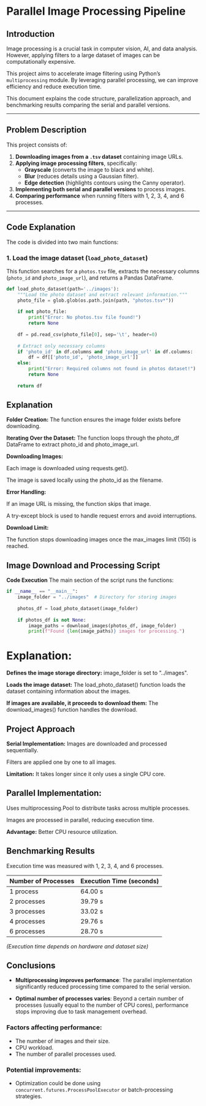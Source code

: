 # Parallel Image Processing Pipeline

## Introduction  
Image processing is a crucial task in computer vision, AI, and data analysis. However, applying filters to a large dataset of images can be computationally expensive.  

This project aims to accelerate image filtering using Python’s `multiprocessing` module. By leveraging parallel processing, we can improve efficiency and reduce execution time.  

This document explains the code structure, parallelization approach, and benchmarking results comparing the serial and parallel versions.

---

## Problem Description  
This project consists of:  
1. **Downloading images from a `.tsv` dataset** containing image URLs.  
2. **Applying image processing filters**, specifically:  
   - **Grayscale** (converts the image to black and white).  
   - **Blur** (reduces details using a Gaussian filter).  
   - **Edge detection** (highlights contours using the Canny operator).  
3. **Implementing both serial and parallel versions** to process images.  
4. **Comparing performance** when running filters with 1, 2, 3, 4, and 6 processes.  

---

## Code Explanation  

The code is divided into two main functions:

### **1. Load the image dataset (`load_photo_dataset`)**  
This function searches for a `photos.tsv` file, extracts the necessary columns (`photo_id` and `photo_image_url`), and returns a Pandas DataFrame.

```python
def load_photo_dataset(path='../images'):
    """Load the photo dataset and extract relevant information."""
    photo_file = glob.glob(os.path.join(path, "photos.tsv*"))
    
    if not photo_file:
        print("Error: No photos.tsv file found!")
        return None
    
    df = pd.read_csv(photo_file[0], sep='\t', header=0)
    
    # Extract only necessary columns
    if 'photo_id' in df.columns and 'photo_image_url' in df.columns:
        df = df[['photo_id', 'photo_image_url']]
    else:
        print("Error: Required columns not found in photos dataset!")
        return None
    
    return df
```

## Explanation
**Folder Creation:** The function ensures the image folder exists before downloading.

**Iterating Over the Dataset:** The function loops through the photo_df DataFrame to extract photo_id and photo_image_url.

**Downloading Images:**

Each image is downloaded using requests.get().

The image is saved locally using the photo_id as the filename.

**Error Handling:**

If an image URL is missing, the function skips that image.

A try-except block is used to handle request errors and avoid interruptions.

**Download Limit:**

The function stops downloading images once the max_images limit (150) is reached.

## Image Download and Processing Script
**Code Execution**
The main section of the script runs the functions:

```python
if __name__ == "__main__":
    image_folder = "../images"  # Directory for storing images
    
    photos_df = load_photo_dataset(image_folder)
    
    if photos_df is not None:
        image_paths = download_images(photos_df, image_folder)
        print(f"Found {len(image_paths)} images for processing.")
```
# Explanation:
**Defines the image storage directory:** image_folder is set to "../images".

**Loads the image dataset:** The load_photo_dataset() function loads the dataset containing information about the images.

**If images are available, it proceeds to download them:** The download_images() function handles the download.

## Project Approach
**Serial Implementation:**
Images are downloaded and processed sequentially.

Filters are applied one by one to all images.

**Limitation:** It takes longer since it only uses a single CPU core.

## Parallel Implementation:
Uses multiprocessing.Pool to distribute tasks across multiple processes.

Images are processed in parallel, reducing execution time.

**Advantage:** Better CPU resource utilization.

## Benchmarking Results

Execution time was measured with 1, 2, 3, 4, and 6 processes.

| Number of Processes | Execution Time (seconds) |
|---------------------|--------------------------|
| 1 process           | 64.00 s                   |
| 2 processes         | 39.79 s                   |
| 3 processes         | 33.02 s                   |
| 4 processes         | 29.76 s                   |
| 6 processes         | 28.70 s                   |

*(Execution time depends on hardware and dataset size)*

## Conclusions

- **Multiprocessing improves performance**: The parallel implementation significantly reduced processing time compared to the serial version.

- **Optimal number of processes varies**: Beyond a certain number of processes (usually equal to the number of CPU cores), performance stops improving due to task management overhead.

### Factors affecting performance:
- The number of images and their size.
- CPU workload.
- The number of parallel processes used.

### Potential improvements:
- Optimization could be done using `concurrent.futures.ProcessPoolExecutor` or batch-processing strategies.


